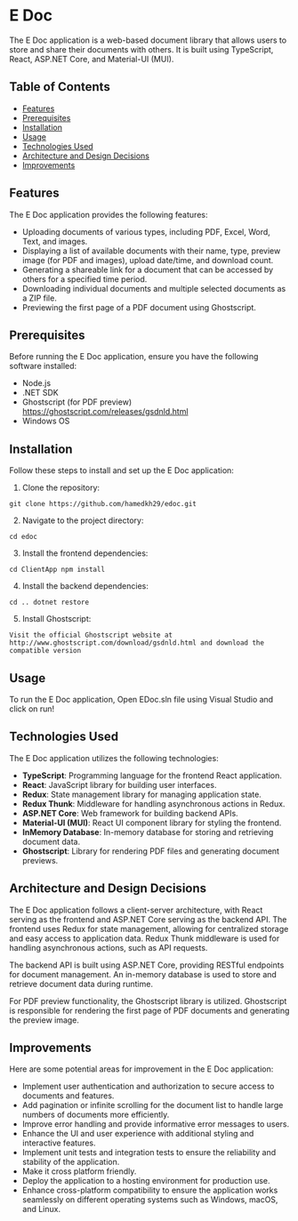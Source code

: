 E Doc
=====

The E Doc application is a web-based document library that allows users to store and share their documents with others. It is built using TypeScript, React, ASP.NET Core, and Material-UI (MUI).

Table of Contents
-----------------

*   [Features](#features)
*   [Prerequisites](#prerequisites)
*   [Installation](#installation)
*   [Usage](#usage)
*   [Technologies Used](#technologies-used)
*   [Architecture and Design Decisions](#architecture-and-design-decisions)
*   [Improvements](#improvements)

Features
--------

The E Doc application provides the following features:

*   Uploading documents of various types, including PDF, Excel, Word, Text, and images.
*   Displaying a list of available documents with their name, type, preview image (for PDF and images), upload date/time, and download count.
*   Generating a shareable link for a document that can be accessed by others for a specified time period.
*   Downloading individual documents and multiple selected documents as a ZIP file.
*   Previewing the first page of a PDF document using Ghostscript.

Prerequisites
-------------

Before running the E Doc application, ensure you have the following software installed:

*   Node.js
*   .NET SDK
*   Ghostscript (for PDF preview) https://ghostscript.com/releases/gsdnld.html
*   Windows OS

Installation
------------

Follow these steps to install and set up the E Doc application:

1.  Clone the repository:

`git clone https://github.com/hamedkh29/edoc.git`

2.  Navigate to the project directory:

`cd edoc`

3.  Install the frontend dependencies:

`cd ClientApp npm install`

4.  Install the backend dependencies:

`cd .. dotnet restore`

5. Install Ghostscript:

`Visit the official Ghostscript website at http://www.ghostscript.com/download/gsdnld.html and download the compatible version`

Usage
-----

To run the E Doc application, Open EDoc.sln file using Visual Studio and click on run!

Technologies Used
-----------------

The E Doc application utilizes the following technologies:

*   **TypeScript**: Programming language for the frontend React application.
*   **React**: JavaScript library for building user interfaces.
*   **Redux**: State management library for managing application state.
*   **Redux Thunk**: Middleware for handling asynchronous actions in Redux.
*   **ASP.NET Core**: Web framework for building backend APIs.
*   **Material-UI (MUI)**: React UI component library for styling the frontend.
*   **InMemory Database**: In-memory database for storing and retrieving document data.
*   **Ghostscript**: Library for rendering PDF files and generating document previews.

Architecture and Design Decisions
---------------------------------

The E Doc application follows a client-server architecture, with React serving as the frontend and ASP.NET Core serving as the backend API. The frontend uses Redux for state management, allowing for centralized storage and easy access to application data. Redux Thunk middleware is used for handling asynchronous actions, such as API requests.

The backend API is built using ASP.NET Core, providing RESTful endpoints for document management. An in-memory database is used to store and retrieve document data during runtime.

For PDF preview functionality, the Ghostscript library is utilized. Ghostscript is responsible for rendering the first page of PDF documents and generating the preview image.

Improvements
------------

Here are some potential areas for improvement in the E Doc application:

*   Implement user authentication and authorization to secure access to documents and features.
*   Add pagination or infinite scrolling for the document list to handle large numbers of documents more efficiently.
*   Improve error handling and provide informative error messages to users.
*   Enhance the UI and user experience with additional styling and interactive features.
*   Implement unit tests and integration tests to ensure the reliability and stability of the application.
*   Make it cross platform friendly.
*   Deploy the application to a hosting environment for production use.
*   Enhance cross-platform compatibility to ensure the application works seamlessly on different operating systems such as Windows, macOS, and Linux.

